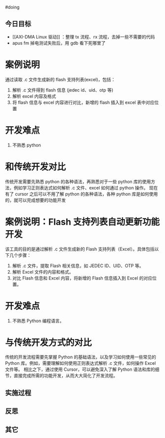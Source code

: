 #doing 

## 今日目标 
- [[AXI-DMA Linux 驱动]] ：整理 tx 流程、rx 流程，去掉一些不需要的代码 
- apus fm 掉电测试失败后，用 gdb 看下死哪里了 


# 案例说明

通过读取 .c 文件生成新的 flash 支持列表(excel)，包括：
1. 解析 .c 文件得到 flash 信息 (jedec id、uid、otp 等)
2. 解析 excel 内容及格式
3. 将 flash 信息与 excel 内容进行对比，新增的 flash 插入到 excel 表中对应位置 


# 开发难点

1. 不熟悉 python 


# 和传统开发对比 
传统开发需要先熟悉 python 的各种语法，再熟悉对于一些 python 库的使用方法，例如学习正则表达式如何解析 .c 文件、excel 如何通过 python 操作。
现在有了 cursor 之后可以不用了解 python 的各种语法，各种 python 库是如何使用的，就可以完成想要的功能开发 



# 案例说明：Flash 支持列表自动更新功能开发

该工具的目的是通过解析 .c 文件生成新的 Flash 支持列表（Excel）。具体包括以下几个步骤：

1. 解析 .c 文件，提取 Flash 相关信息，如 JEDEC ID、UID、OTP 等。
2. 解析 Excel 文件的内容和格式。
3. 对比 Flash 信息和 Excel 内容，将新增的 Flash 信息插入到 Excel 的对应位置。

# 开发难点

1. 不熟悉 Python 编程语言。

# 与传统开发方式的对比

传统的开发流程需要先掌握 Python 的基础语法，以及学习如何使用一些常见的 Python 库。例如，需要理解如何使用正则表达式解析 .c 文件，如何操作 Excel 文件等。
相比之下，通过使用 Cursor，可以避免深入了解 Python 语法和库的细节，直接完成所需的功能开发，从而大大简化了开发流程。










## 实施过程




## 反思



## 其它 